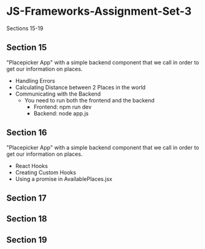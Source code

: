 # JS-Frameworks-Assignment-Set-3

Sections 15-19

## Section 15

"Placepicker App" with a simple backend component that we call in order to get our information on places.

- Handling Errors
- Calculating Distance between 2 Places in the world
- Communicating with the Backend
  - You need to run both the frontend and the backend
    - Frontend: npm run dev
    - Backend: node app.js

## Section 16

"Placepicker App" with a simple backend component that we call in order to get our information on places.

- React Hooks
- Creating Custom Hooks
- Using a promise in AvailablePlaces.jsx

## Section 17

## Section 18

## Section 19
